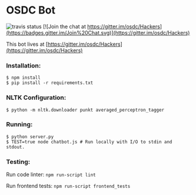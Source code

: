 # OSDC Bot

![travis status](https://travis-ci.org/osdc/osdc-bot.svg?branch=master)
[![Join the chat at https://gitter.im/osdc/Hackers](https://badges.gitter.im/Join%20Chat.svg)](https://gitter.im/osdc/Hackers)

This bot lives at [https://gitter.im/osdc/Hackers](https://gitter.im/osdc/Hackers)

### Installation:

```
$ npm install
$ pip install -r requirements.txt
```

### NLTK Configuration:

```
$ python -m nltk.downloader punkt averaged_perceptron_tagger
```

### Running:

```
$ python server.py
$ TEST=true node chatbot.js # Run locally with I/O to stdin and stdout.
```

### Testing:

Run code linter: `npm run-script lint`

Run frontend tests: `npm run-script frontend_tests`
